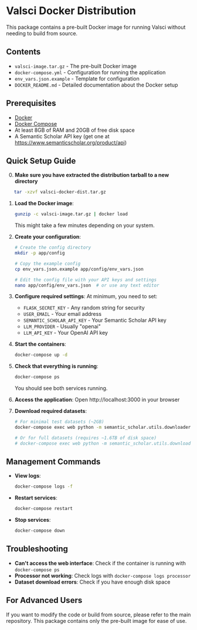 # Valsci Docker Distribution

This package contains a pre-built Docker image for running Valsci without needing to build from source.

## Contents
- `valsci-image.tar.gz` - The pre-built Docker image
- `docker-compose.yml` - Configuration for running the application
- `env_vars.json.example` - Template for configuration
- `DOCKER_README.md` - Detailed documentation about the Docker setup

## Prerequisites
- [Docker](https://www.docker.com/get-started)
- [Docker Compose](https://docs.docker.com/compose/install/)
- At least 8GB of RAM and 20GB of free disk space
- A Semantic Scholar API key (get one at https://www.semanticscholar.org/product/api)

## Quick Setup Guide

0. **Make sure you have extracted the distribution tarball to a new directory**
```bash
   tar -xzvf valsci-docker-dist.tar.gz
```

1. **Load the Docker image**:
   ```bash
   gunzip -c valsci-image.tar.gz | docker load
   ```
   This might take a few minutes depending on your system.

2. **Create your configuration**:
   ```bash
   # Create the config directory
   mkdir -p app/config
   
   # Copy the example config
   cp env_vars.json.example app/config/env_vars.json
   
   # Edit the config file with your API keys and settings
   nano app/config/env_vars.json  # or use any text editor
   ```

3. **Configure required settings**:
   At minimum, you need to set:
   - `FLASK_SECRET_KEY` - Any random string for security
   - `USER_EMAIL` - Your email address
   - `SEMANTIC_SCHOLAR_API_KEY` - Your Semantic Scholar API key
   - `LLM_PROVIDER` - Usually "openai"
   - `LLM_API_KEY` - Your OpenAI API key

4. **Start the containers**:
   ```bash
   docker-compose up -d
   ```

5. **Check that everything is running**:
   ```bash
   docker-compose ps
   ```
   You should see both services running.

6. **Access the application**:
   Open http://localhost:3000 in your browser

7. **Download required datasets**:
   ```bash
   # For minimal test datasets (~2GB)
   docker-compose exec web python -m semantic_scholar.utils.downloader --mini
   
   # Or for full datasets (requires ~1.6TB of disk space)
   # docker-compose exec web python -m semantic_scholar.utils.downloader
   ```

## Management Commands

- **View logs**:
  ```bash
  docker-compose logs -f
  ```

- **Restart services**:
  ```bash
  docker-compose restart
  ```

- **Stop services**:
  ```bash
  docker-compose down
  ```

## Troubleshooting

- **Can't access the web interface**: Check if the container is running with `docker-compose ps`
- **Processor not working**: Check logs with `docker-compose logs processor`
- **Dataset download errors**: Check if you have enough disk space

## For Advanced Users

If you want to modify the code or build from source, please refer to the main repository. This package contains only the pre-built image for ease of use. 